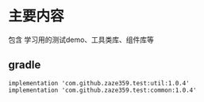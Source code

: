 # 主要内容

包含 学习用的测试demo、工具类库、组件库等


## gradle
```
implementation 'com.github.zaze359.test:util:1.0.4'
implementation 'com.github.zaze359.test:common:1.0.4'
```